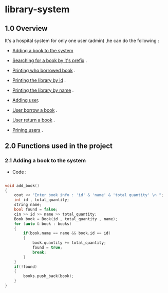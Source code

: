 # library-system

## 1.0 Overview

It's a hospital system for only one user (admin) ,he can do the following :

- [Adding a book to the system](#2.1-Adding-a-book-to-the-system) 

- [Searching for a book by it's prefix]() .

- [Printing who borrowed book]() .

- [Printing the library by id]() .

- [Printing the library by name]() .

- [Adding user]().

- [User borrow a book]() .

- [User return a book]() .

- [Prining users]() .


## 2.0 Functions used in the project

### 2.1 Adding a book to the system

  - Code :

```cpp

void add_book()
{
    cout << "Enter book info : 'id' & 'name' & 'total quantity' \n ";
    int id , total_quantity;
    string name;
    bool found = false;
    cin >> id >> name >> total_quantity;
    Book book = Book(id , total_quantity , name);
    for (auto & book : books)
    {
        if(book.name == name && book.id == id)
        {
            book.quantity += total_quantity;
            found = true;
            break;
        }
    }
    if(!found)
    {
        books.push_back(book);
    }
}

```
